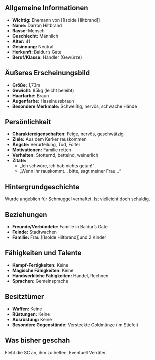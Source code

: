 ## Allgemeine Informationen

- **Wichtig:** Ehemann von [[Isolde Hiltbrand]]
- **Name:** Darron Hiltbrand
- **Rasse:** Mensch
- **Geschlecht:** Männlich
- **Alter:** 41
- **Gesinnung:** Neutral
- **Herkunft:** Baldur’s Gate
- **Beruf/Klasse:** Händler (Gewürze)

## Äußeres Erscheinungsbild
- **Größe:** 1,73m
- **Gewicht:** 85kg (leicht beleibt)
- **Haarfarbe:** Braun
- **Augenfarbe:** Haselnussbraun
- **Besondere Merkmale:** Schweißig, nervös, schwache Hände

## Persönlichkeit
- **Charaktereigenschaften:** Feige, nervös, geschwätzig
- **Ziele:** Aus dem Kerker rauskommen
- **Ängste:** Verurteilung, Tod, Folter
- **Motivationen:** Familie retten
- **Verhalten:** Stotternd, bettelnd, weinerlich
- **Zitate:**  
  - „Ich schwöre, ich hab nichts getan!“  
  - „Wenn ihr rauskommt… bitte, sagt meiner Frau…“  

## Hintergrundgeschichte
Wurde angeblich für Schmuggel verhaftet. Ist vielleicht doch schuldig.

## Beziehungen
- **Freunde/Verbündete:** Familie in Baldur’s Gate
- **Feinde:** Stadtwachen
- **Familie:** Frau [[Isolde Hiltbrand]]und 2 Kinder

## Fähigkeiten und Talente
- **Kampf-Fertigkeiten:** Keine
- **Magische Fähigkeiten:** Keine
- **Handwerkliche Fähigkeiten:** Handel, Rechnen
- **Sprachen:** Gemeinsprache

## Besitztümer
- **Waffen:** Keine
- **Rüstungen:** Keine
- **Ausrüstung:** Keine
- **Besondere Gegenstände:** Versteckte Goldmünze (im Stiefel)

## Was bisher geschah
Fleht die SC an, ihm zu helfen. Eventuell Verräter.
